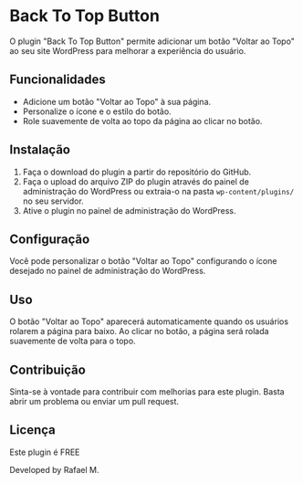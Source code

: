 # Back To Top Button

O plugin "Back To Top Button" permite adicionar um botão "Voltar ao Topo" ao seu site WordPress para melhorar a experiência do usuário.

## Funcionalidades

- Adicione um botão "Voltar ao Topo" à sua página.
- Personalize o ícone e o estilo do botão.
- Role suavemente de volta ao topo da página ao clicar no botão.

## Instalação

1. Faça o download do plugin a partir do repositório do GitHub.
2. Faça o upload do arquivo ZIP do plugin através do painel de administração do WordPress ou extraia-o na pasta `wp-content/plugins/` no seu servidor.
3. Ative o plugin no painel de administração do WordPress.

## Configuração

Você pode personalizar o botão "Voltar ao Topo" configurando o ícone desejado no painel de administração do WordPress.

## Uso

O botão "Voltar ao Topo" aparecerá automaticamente quando os usuários rolarem a página para baixo. Ao clicar no botão, a página será rolada suavemente de volta para o topo.

## Contribuição

Sinta-se à vontade para contribuir com melhorias para este plugin. Basta abrir um problema ou enviar um pull request.

## Licença

Este plugin é FREE

Developed by Rafael M.

